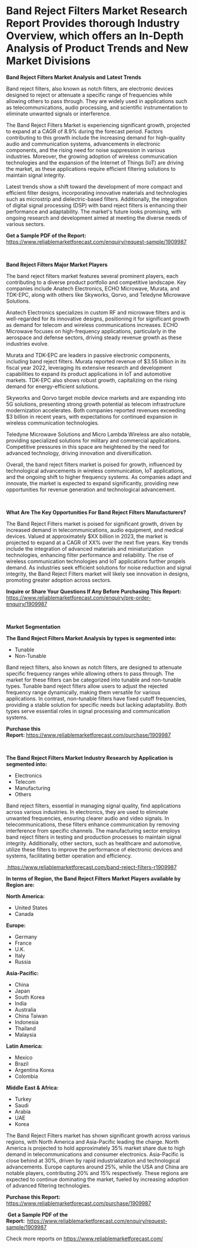 <p><h1>Band Reject Filters Market Research Report Provides thorough Industry Overview, which offers an In-Depth Analysis of Product Trends and New Market Divisions</h1></p><p><strong>Band Reject Filters Market Analysis and Latest Trends</strong></p>
<p><p>Band reject filters, also known as notch filters, are electronic devices designed to reject or attenuate a specific range of frequencies while allowing others to pass through. They are widely used in applications such as telecommunications, audio processing, and scientific instrumentation to eliminate unwanted signals or interference.</p><p>The Band Reject Filters Market is experiencing significant growth, projected to expand at a CAGR of 8.9% during the forecast period. Factors contributing to this growth include the increasing demand for high-quality audio and communication systems, advancements in electronic components, and the rising need for noise suppression in various industries. Moreover, the growing adoption of wireless communication technologies and the expansion of the Internet of Things (IoT) are driving the market, as these applications require efficient filtering solutions to maintain signal integrity. </p><p>Latest trends show a shift toward the development of more compact and efficient filter designs, incorporating innovative materials and technologies such as microstrip and dielectric-based filters. Additionally, the integration of digital signal processing (DSP) with band reject filters is enhancing their performance and adaptability. The market's future looks promising, with ongoing research and development aimed at meeting the diverse needs of various sectors.</p></p>
<p><strong>Get a Sample PDF of the Report:&nbsp;</strong> <a href="https://www.reliablemarketforecast.com/enquiry/request-sample/1909987?utm_campaign=3307&utm_medium=2&utm_source=Github&utm_content=ia&utm_term=06042025&utm_id=band-reject-filters">https://www.reliablemarketforecast.com/enquiry/request-sample/1909987</a></p>
<p>&nbsp;</p>
<p><strong>Band Reject Filters Major Market Players</strong></p>
<p><p>The band reject filters market features several prominent players, each contributing to a diverse product portfolio and competitive landscape. Key companies include Anatech Electronics, ECHO Microwave, Murata, and TDK-EPC, along with others like Skyworks, Qorvo, and Teledyne Microwave Solutions.</p><p>Anatech Electronics specializes in custom RF and microwave filters and is well-regarded for its innovative designs, positioning it for significant growth as demand for telecom and wireless communications increases. ECHO Microwave focuses on high-frequency applications, particularly in the aerospace and defense sectors, driving steady revenue growth as these industries evolve.</p><p>Murata and TDK-EPC are leaders in passive electronic components, including band reject filters. Murata reported revenue of $3.55 billion in its fiscal year 2022, leveraging its extensive research and development capabilities to expand its product applications in IoT and automotive markets. TDK-EPC also shows robust growth, capitalizing on the rising demand for energy-efficient solutions.</p><p>Skyworks and Qorvo target mobile device markets and are expanding into 5G solutions, presenting strong growth potential as telecom infrastructure modernization accelerates. Both companies reported revenues exceeding $3 billion in recent years, with expectations for continued expansion in wireless communication technologies.</p><p>Teledyne Microwave Solutions and Micro Lambda Wireless are also notable, providing specialized solutions for military and commercial applications. Competitive pressures in this space are heightened by the need for advanced technology, driving innovation and diversification.</p><p>Overall, the band reject filters market is poised for growth, influenced by technological advancements in wireless communication, IoT applications, and the ongoing shift to higher frequency systems. As companies adapt and innovate, the market is expected to expand significantly, providing new opportunities for revenue generation and technological advancement.</p></p>
<p>&nbsp;</p>
<p><strong>What Are The Key Opportunities For Band Reject Filters Manufacturers?</strong></p>
<p><p>The Band Reject Filters market is poised for significant growth, driven by increased demand in telecommunications, audio equipment, and medical devices. Valued at approximately $XX billion in 2023, the market is projected to expand at a CAGR of XX% over the next five years. Key trends include the integration of advanced materials and miniaturization technologies, enhancing filter performance and reliability. The rise of wireless communication technologies and IoT applications further propels demand. As industries seek efficient solutions for noise reduction and signal integrity, the Band Reject Filters market will likely see innovation in designs, promoting greater adoption across sectors.</p></p>
<p><strong>Inquire or Share Your Questions If Any Before Purchasing This Report:</strong> <a href="https://www.reliablemarketforecast.com/enquiry/pre-order-enquiry/1909987?utm_campaign=3307&utm_medium=2&utm_source=Github&utm_content=ia&utm_term=06042025&utm_id=band-reject-filters">https://www.reliablemarketforecast.com/enquiry/pre-order-enquiry/1909987</a></p>
<p>&nbsp;</p>
<p><strong>Market Segmentation</strong></p>
<p><strong>The Band Reject Filters Market Analysis by types is segmented into:</strong></p>
<p><ul><li>Tunable</li><li>Non-Tunable</li></ul></p>
<p><p>Band reject filters, also known as notch filters, are designed to attenuate specific frequency ranges while allowing others to pass through. The market for these filters can be categorized into tunable and non-tunable types. Tunable band reject filters allow users to adjust the rejected frequency range dynamically, making them versatile for various applications. In contrast, non-tunable filters have fixed cutoff frequencies, providing a stable solution for specific needs but lacking adaptability. Both types serve essential roles in signal processing and communication systems.</p></p>
<p><strong>Purchase this Report:&nbsp;</strong><a href="https://www.reliablemarketforecast.com/purchase/1909987?utm_campaign=3307&utm_medium=2&utm_source=Github&utm_content=ia&utm_term=06042025&utm_id=band-reject-filters">https://www.reliablemarketforecast.com/purchase/1909987</a></p>
<p>&nbsp;</p>
<p><strong>The Band Reject Filters Market Industry Research by Application is segmented into:</strong></p>
<p><ul><li>Electronics</li><li>Telecom</li><li>Manufacturing</li><li>Others</li></ul></p>
<p><p>Band reject filters, essential in managing signal quality, find applications across various industries. In electronics, they are used to eliminate unwanted frequencies, ensuring clearer audio and video signals. In telecommunications, these filters enhance communication by removing interference from specific channels. The manufacturing sector employs band reject filters in testing and production processes to maintain signal integrity. Additionally, other sectors, such as healthcare and automotive, utilize these filters to improve the performance of electronic devices and systems, facilitating better operation and efficiency.</p></p>
<p><a href="https://www.reliablemarketforecast.com/band-reject-filters-r1909987?utm_campaign=3307&utm_medium=2&utm_source=Github&utm_content=ia&utm_term=06042025&utm_id=band-reject-filters">&nbsp;https://www.reliablemarketforecast.com/band-reject-filters-r1909987</a></p>
<p><strong>In terms of Region, the Band Reject Filters Market Players available by Region are:</strong></p>
<p>
    <p> <strong> North America: </strong>
        <ul>
            <li>United States</li>
            <li>Canada</li>
        </ul>
        </p> 
    <p> <strong> Europe: </strong>
        <ul>
            <li>Germany</li>
            <li>France</li>
            <li>U.K.</li>
            <li>Italy</li>
            <li>Russia</li>
        </ul>
        </p> 
    <p> <strong> Asia-Pacific: </strong>
        <ul>
            <li>China</li>
            <li>Japan</li>
            <li>South Korea</li>
            <li>India</li>
            <li>Australia</li>
            <li>China Taiwan</li>
            <li>Indonesia</li>
            <li>Thailand</li>
            <li>Malaysia</li>
        </ul>
        </p> 
    <p> <strong> Latin America: </strong>
        <ul>
            <li>Mexico</li>
            <li>Brazil</li>
            <li>Argentina Korea</li>
            <li>Colombia</li>
        </ul>
        </p> 
    <p> <strong> Middle East & Africa: </strong>
        <ul>
            <li>Turkey</li>
            <li>Saudi</li>
            <li>Arabia</li>
            <li>UAE</li>
            <li>Korea</li>
        </ul>
    </p>
    </p>
<p><p>The Band Reject Filters market has shown significant growth across various regions, with North America and Asia-Pacific leading the charge. North America is projected to hold approximately 35% market share due to high demand in telecommunications and consumer electronics. Asia-Pacific is close behind at 30%, driven by rapid industrialization and technological advancements. Europe captures around 25%, while the USA and China are notable players, contributing 20% and 15% respectively. These regions are expected to continue dominating the market, fueled by increasing adoption of advanced filtering technologies.</p></p>
<p><strong>Purchase this Report: </strong><a href="https://www.reliablemarketforecast.com/purchase/1909987?utm_campaign=3307&utm_medium=2&utm_source=Github&utm_content=ia&utm_term=06042025&utm_id=band-reject-filters">https://www.reliablemarketforecast.com/purchase/1909987</a></p>
<p>&nbsp;<strong>Get a Sample PDF of the Report:&nbsp;&nbsp;</strong><a href="https://www.reliablemarketforecast.com/enquiry/request-sample/1909987?utm_campaign=3307&utm_medium=2&utm_source=Github&utm_content=ia&utm_term=06042025&utm_id=band-reject-filters">https://www.reliablemarketforecast.com/enquiry/request-sample/1909987</a></p>
<p><strong></strong></p>
<p>Check more reports on <a href="https://www.reliablemarketforecast.com/?utm_campaign=3307&utm_medium=2&utm_source=Github&utm_content=ia&utm_term=06042025&utm_id=band-reject-filters">https://www.reliablemarketforecast.com/</a></p>